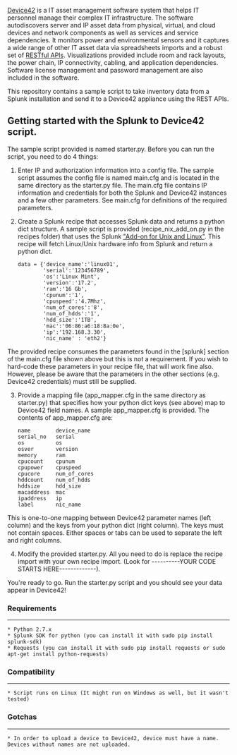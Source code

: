 [Device42](http://www.device42.com/) is a IT asset management software system that helps IT personnel manage their complex IT infrastructure.  The software autodiscovers server and IP asset data from physical, virtual, and cloud devices and network components as well as services and service dependencies.  It monitors power and environmental sensors and it captures a wide range of other IT asset data via spreadsheets imports and a robust set of [RESTful APIs](http://api.device42.com/).  Visualizations provided include room and rack layouts, the power chain, IP connectivity, cabling, and application dependencies.  Software license management and password management are also included in the software.

This repository contains a sample script to take inventory data from a Splunk installation and send it to a Device42 appliance using the REST APIs.

## Getting started with the Splunk to Device42 script.

The sample script provided is named starter.py.  Before you can run the script, you need to do 4 things:

1.	 Enter IP and authorization information into a config file.  The sample script assumes the config file is named main.cfg and is located in the same directory as the starter.py file.  The  main.cfg file contains IP information and credentials for both the Splunk and Device42 instances and a few other parameters.  See main.cfg for definitions of the required parameters.

2.	Create a Splunk recipe that accesses Splunk data and returns a python dict structure.  A sample script is provided (recipe_nix_add_on.py in the recipes folder) that uses the Splunk ["Add-on for Unix and Linux"](https://splunkbase.splunk.com/app/833/).  This recipe will fetch Linux/Unix hardware info from Splunk and return a python dict.

		data = {'device_name':'linux01',
				'serial':'123456789',
				'os':'Linux Mint',
				'version':'17.2',
				'ram':'16 Gb',
				'cpunum':'1',
				'cpuspeed':'4.7Mhz',
				'num_of_cores':'8',
				'num_of_hdds':'1',
				'hdd_size':'1TB',
				'mac':'06:86:a6:18:8a:0e',
				'ip':'192.168.3.30',
				'nic_name' : 'eth2'}

The provided recipe consumes the parameters found in the [splunk] section of the main.cfg file shown above but this is not a requirement.  If you wish to hard-code these parameters in your recipe file, that will work fine also.  However, please be aware that the parameters in the other sections (e.g. Device42 credentials) must still be supplied.				

3.	Provide a mapping file (app_mapper.cfg in the same directory as starter.py) that specifies how your python dict keys (see above) map to Device42 field names.  A sample app_mapper.cfg is provided.  The contents of app_mapper.cfg are:

		name		device_name
		serial_no	serial
		os			os
		osver		version
		memory		ram
		cpucount	cpunum
		cpupower	cpuspeed
		cpucore		num_of_cores
		hddcount	num_of_hdds
		hddsize		hdd_size
		macaddress	mac
		ipaddress	ip
		label		nic_name

This is one-to-one mapping between Device42 parameter names (left column) and the keys from your python dict (right column).  The keys must not contain spaces. Either spaces or tabs can be used to separate the left and right columns.

4.  Modify the provided starter.py.  All you need to do is replace the recipe import with your own recipe import.  (Look for ----------YOUR CODE STARTS HERE-------------).

You're ready to go.  Run the starter.py script and you should see your data appear in Device42!


### Requirements
-----------------------------
    * Python 2.7.x
    * Splunk SDK for python (you can install it with sudo pip install splunk-sdk)
    * Requests (you can install it with sudo pip install requests or sudo apt-get install python-requests)

    
### Compatibility
-----------------------------
    * Script runs on Linux (It might run on Windows as well, but it wasn't tested)


### Gotchas
-----------------------------
    * In order to upload a device to Device42, device must have a name. Devices without names are not uploaded.